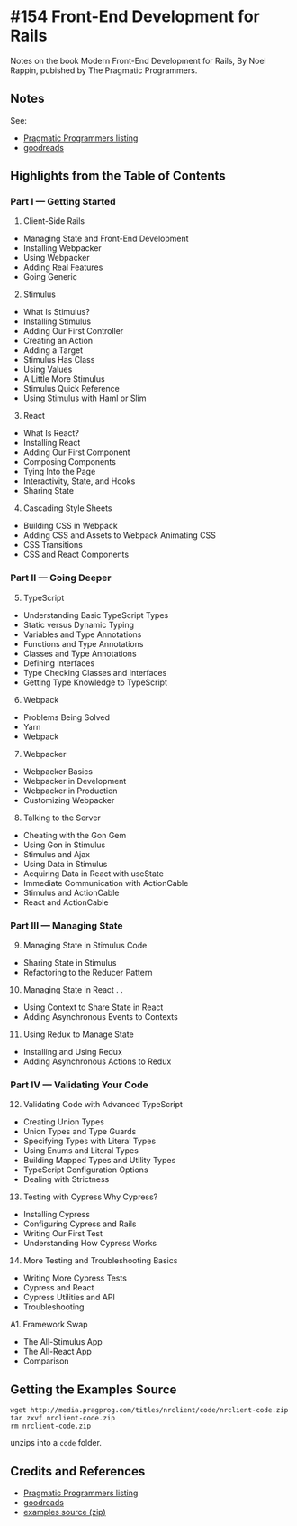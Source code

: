 # #154 Front-End Development for Rails

Notes on the book Modern Front-End Development for Rails, By Noel Rappin, pubished by The Pragmatic Programmers.

## Notes

See:

* [Pragmatic Programmers listing](https://pragprog.com/titles/nrclient/modern-front-end-development-for-rails/)
* [goodreads](https://www.goodreads.com/book/show/48665184-modern-front-end-development-for-rails)


## Highlights from the Table of Contents

### Part I — Getting Started

1. Client-Side Rails

* Managing State and Front-End Development
* Installing Webpacker
* Using Webpacker
* Adding Real Features
* Going Generic

2. Stimulus

* What Is Stimulus?
* Installing Stimulus
* Adding Our First Controller
* Creating an Action
* Adding a Target
* Stimulus Has Class
* Using Values
* A Little More Stimulus
* Stimulus Quick Reference
* Using Stimulus with Haml or Slim

3. React

* What Is React?
* Installing React
* Adding Our First Component
* Composing Components
* Tying Into the Page
* Interactivity, State, and Hooks
* Sharing State

4. Cascading Style Sheets

* Building CSS in Webpack
* Adding CSS and Assets to Webpack Animating CSS
* CSS Transitions
* CSS and React Components

### Part II — Going Deeper

5. TypeScript

* Understanding Basic TypeScript Types
* Static versus Dynamic Typing
* Variables and Type Annotations
* Functions and Type Annotations
* Classes and Type Annotations
* Defining Interfaces
* Type Checking Classes and Interfaces
* Getting Type Knowledge to TypeScript

6. Webpack

* Problems Being Solved
* Yarn
* Webpack

7. Webpacker

* Webpacker Basics
* Webpacker in Development
* Webpacker in Production
* Customizing Webpacker

8. Talking to the Server

* Cheating with the Gon Gem
* Using Gon in Stimulus
* Stimulus and Ajax
* Using Data in Stimulus
* Acquiring Data in React with useState
* Immediate Communication with ActionCable
* Stimulus and ActionCable
* React and ActionCable

### Part III — Managing State

9. Managing State in Stimulus Code

* Sharing State in Stimulus
* Refactoring to the Reducer Pattern

10. Managing State in React . .

* Using Context to Share State in React
* Adding Asynchronous Events to Contexts

11. Using Redux to Manage State

* Installing and Using Redux
* Adding Asynchronous Actions to Redux

### Part IV — Validating Your Code

12. Validating Code with Advanced TypeScript

* Creating Union Types
* Union Types and Type Guards
* Specifying Types with Literal Types
* Using Enums and Literal Types
* Building Mapped Types and Utility Types
* TypeScript Configuration Options
* Dealing with Strictness

13. Testing with Cypress Why Cypress?

* Installing Cypress
* Configuring Cypress and Rails
* Writing Our First Test
* Understanding How Cypress Works


14. More Testing and Troubleshooting Basics

* Writing More Cypress Tests
* Cypress and React
* Cypress Utilities and API
* Troubleshooting

A1. Framework Swap

* The All-Stimulus App
* The All-React App
* Comparison


## Getting the Examples Source

```
wget http://media.pragprog.com/titles/nrclient/code/nrclient-code.zip
tar zxvf nrclient-code.zip
rm nrclient-code.zip
```

unzips into a `code` folder.

## Credits and References

* [Pragmatic Programmers listing](https://pragprog.com/titles/nrclient/modern-front-end-development-for-rails/)
* [goodreads](https://www.goodreads.com/book/show/48665184-modern-front-end-development-for-rails)
* [examples source (zip)](http://media.pragprog.com/titles/nrclient/code/nrclient-code.zip)

